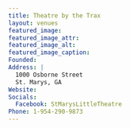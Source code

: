 ```yaml
---
title: Theatre by the Trax
layout: venues
featured_image: 
featured_image_attr:
featured_image_alt:
featured_image_caption:
Founded: 
Address: |
  1000 Osborne Street
  St. Marys, GA
Website: 
Socials:
  Facebook: StMarysLittleTheatre
Phone: 1-954-290-9873
---
```


